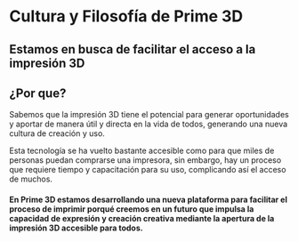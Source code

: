 # Cultura y Filosofía de Prime 3D

## Estamos en busca de facilitar el acceso a la impresión 3D

## ¿Por que?

Sabemos que la impresión 3D tiene el potencial para generar oportunidades y aportar de manera útil y directa en la vida de todos, generando una nueva cultura de creación y uso.

Esta tecnología se ha vuelto bastante accesible como para que miles de personas puedan comprarse una impresora, sin embargo, hay un proceso que requiere tiempo y capacitación para su uso, complicando así el acceso de muchos.

#### En Prime 3D estamos desarrollando una nueva plataforma para facilitar el proceso de imprimir **porqué creemos en un futuro que impulsa la capacidad de expresión y creación creativa mediante la apertura de la impresión 3D accesible para todos.**

<!-- ## Únete a Prime 3D

Estamos en búsqueda de gente que le interese la impresión 3D desde cualquier perspectiva. Creemos que la diversidad es un aspecto importante para poder encontrar soluciones creativas a los desafíos que nos encontramos en el proceso de facilitar el acceso la impresión 3D.

[Envianos un mensaje!](https://www.linkedin.com/in/daniel-sateler/) -->
